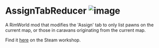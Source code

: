 # AssignTabReducer ![image](https://img.shields.io/endpoint.svg?url=https%3A%2F%2Fshieldsio-steam-workshop.jross.me%2F3434943897)

A RimWorld mod that modifies the 'Assign' tab to only list pawns on the current map, or those in caravans originating from the current map.

Find it [here](https://steamcommunity.com/sharedfiles/filedetails/?id=3434943897) on the Steam workshop.
